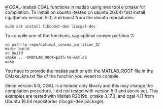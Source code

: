 [#](#) CGAL-matlab
CGAL functions in matlab using mex tool e cmake for compilation. To install on ubuntu (tested on ubuntu 20.04) first install cgal(below version 5.0) and boost from the ubuntu repositories:

```{bash}
sudo apt install libboost-dev libcgal-dev
```

To compile one of the functions, say optimal convex partition 2:

```{bash}
cd path-to-repo/optimal_convex_partition_2/
mkdir build
cd build
cmake .. -DMATLAB_ROOT=path-to-matlab
make
```

You have to provide the matlab path or edit the MATLAB_ROOT file in the CMakeLists.txt file of the function you weant to compile.

Since version 5.0, CGAL is a header only library and this may change the compilation procedure. I did not tested with version 5.0 and above yet. This examples are tested with Matlab R2019b, cmake 3.17.3, and cgal 4.11 from Ubuntu 18.04 repositories (libcgal-dev package).

